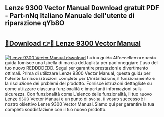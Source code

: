 ## Lenze 9300 Vector Manual Download gratuit PDF - Part-nNq Italiano Manuale dell'utente di riparazione qYb8O

# <h2><a href="http://dfgnx6.blite.top/?on=Lenze+9300+Vector+Manual">🔗Download 👉🔴 Lenze 9300 Vector Manual</a></h2>

[![Lenze 9300 Vector Manual download](https://i.imgur.com/lujVjoI.png)](http://dfgnx6.blite.top/?on=Lenze+9300+Vector+Manual)
La tua guida All'eccellenza questa guida fornisce una tabella di marcia dettagliata per padroneggiare L'uso del tuo nuovo REDDDDDDD. Segui per garantire prestazioni e divertimento ottimali. Prima di utilizzare Lenze 9300 Vector Manual, questa guida per l'utente fornisce istruzioni complete per L'installazione, il funzionamento e la risoluzione dei problemi del prodotto. Fornisce istruzioni dettagliate su come utilizzare ciascuna funzionalità e importanti informazioni sulla sicurezza. Con funzionalità come L'elenco delle funzionalità, il tuo nuovo Lenze 9300 Vector Manual è un punto di svolta. Il vostro successo è il nostro obiettivo Lenze 9300 Vector Manual. Siamo qui per garantire la tua completa soddisfazione con il tuo nuovo prodotto.
